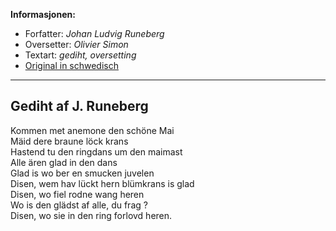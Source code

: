 **Informasjonen:**

- Forfatter: *Johan Ludvig Runeberg*
- Oversetter: *Olivier Simon*
- Textart: *gediht, oversetting*
- [Original in schwedisch](https://runeberg.org/runeberg/0_15_06.html)

---

## Gediht af J. Runeberg

Kommen met anemone den schöne Mai  
Mäid dere braune löck krans  
Hastend tu den ringdans um den maimast  
Alle ären glad in den dans  
Glad is wo ber en smucken juvelen  
Disen, wem hav lückt hern blümkrans is glad  
Disen, wo fiel rodne wang heren  
Wo is den glädst af alle, du frag ?  
Disen, wo sie in den ring forlovd heren.  
